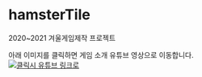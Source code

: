 # hamsterTile
2020~2021 겨울게임제작 프로젝트

아래 이미지를 클릭하면 게임 소개 유튜브 영상으로 이동합니다. 
[![클릭시 유튜브 링크로 ](https://www.youtube.com/watch?v=LHmfcxxa0xk/maxresdefault.jpg)](https://www.youtube.com/watch?v=LHmfcxxa0xk) 
